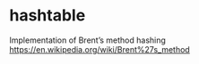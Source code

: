 # hashtable

Implementation of Brent’s method hashing
https://en.wikipedia.org/wiki/Brent%27s_method
